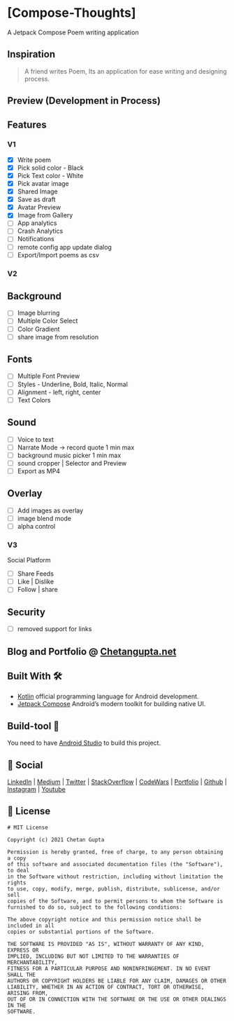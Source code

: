 # [Compose-Thoughts]
A Jetpack Compose Poem writing application

## Inspiration
> A friend writes Poem, Its an application for ease writing and designing process.

## Preview (Development in Process)

## Features
### V1
- [x] Write poem
- [x] Pick solid color - Black
- [x] Pick Text color - White
- [x] Pick avatar image
- [x] Shared Image
- [x] Save as draft
- [x] Avatar Preview
- [x] Image from Gallery
- [ ] App analytics
- [ ] Crash Analytics
- [ ] Notifications
- [ ] remote config app update dialog
- [ ] Export/Import poems as csv

### V2
Background
---
- [ ] Image blurring
- [ ] Multiple Color Select
- [ ] Color Gradient
- [ ] share image from resolution

Fonts
---
- [ ] Multiple Font Preview
- [ ] Styles - Underline, Bold, Italic, Normal
- [ ] Alignment - left, right, center
- [ ] Text Colors

Sound
---
- [ ] Voice to text
- [ ] Narrate Mode -> record quote 1 min max
- [ ] background music picker 1 min max
- [ ] sound cropper | Selector and Preview
- [ ] Export as MP4

Overlay
---
- [ ] Add images as overlay
- [ ] image blend mode
- [ ] alpha control

### V3
Social Platform
- [ ] Share Feeds
- [ ] Like | Dislike
- [ ] Follow | share

Security
---
- [ ]  removed support for links









## Blog and Portfolio @ [Chetangupta.net](https://chetangupta.net/about)

## Built With 🛠
- [Kotlin](https://kotlinlang.org/) official programming language for Android development.
- [Jetpack Compose](https://developer.android.com/jetpack/compose) Android’s modern toolkit for building native UI.

## Build-tool 🧰
You need to have [Android Studio](https://developer.android.com/studio) to build this project.

## :eyes: Social
[LinkedIn](https://bit.ly/ch8n-linkdIn) | [Medium](https://bit.ly/ch8n-medium-blog) | [Twitter](https://bit.ly/ch8n-twitter) | [StackOverflow](https://bit.ly/ch8n-stackOflow) | [CodeWars](https://bit.ly/ch8n-codewar) | [Portfolio](https://bit.ly/ch8n-home) | [Github](https://bit.ly/ch8n-git) | [Instagram](https://bit.ly/ch8n-insta) | [Youtube](https://bit.ly/ch8n-youtube)


## :cop: License
```
# MIT License

Copyright (c) 2021 Chetan Gupta

Permission is hereby granted, free of charge, to any person obtaining a copy
of this software and associated documentation files (the "Software"), to deal
in the Software without restriction, including without limitation the rights
to use, copy, modify, merge, publish, distribute, sublicense, and/or sell
copies of the Software, and to permit persons to whom the Software is
furnished to do so, subject to the following conditions:

The above copyright notice and this permission notice shall be included in all
copies or substantial portions of the Software.

THE SOFTWARE IS PROVIDED "AS IS", WITHOUT WARRANTY OF ANY KIND, EXPRESS OR
IMPLIED, INCLUDING BUT NOT LIMITED TO THE WARRANTIES OF MERCHANTABILITY,
FITNESS FOR A PARTICULAR PURPOSE AND NONINFRINGEMENT. IN NO EVENT SHALL THE
AUTHORS OR COPYRIGHT HOLDERS BE LIABLE FOR ANY CLAIM, DAMAGES OR OTHER
LIABILITY, WHETHER IN AN ACTION OF CONTRACT, TORT OR OTHERWISE, ARISING FROM,
OUT OF OR IN CONNECTION WITH THE SOFTWARE OR THE USE OR OTHER DEALINGS IN THE
SOFTWARE.
```
